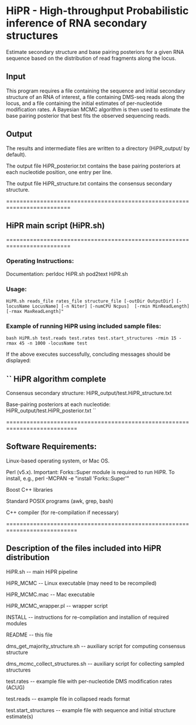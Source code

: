 
# HiPR - High-throughput Probabilistic inference of RNA secondary structures 

Estimate secondary structure and base pairing posteriors for a given RNA sequence based on the distribution of read fragments along the locus.

## Input
This program requires a file containing the sequence and initial secondary structure of an RNA of interest, a file containing DMS-seq reads along the locus, and a file containing the initial estimates of per-nucleotide modification rates. A Bayesian MCMC algorithm is then used to estimate the base pairing posterior that best fits the observed sequencing reads.

## Output
The results and intermediate files are written to a directory (HiPR_output/ by default).

The output file HiPR_posterior.txt contains the base pairing posteriors at each nucleotide position, one entry per line.

The output file HiPR_structure.txt contains the consensus secondary structure.

=========================================================================
## HiPR main script (HiPR.sh)

=========================================================================
### Operating Instructions:

Documentation:
perldoc HiPR.sh
pod2text HiPR.sh

### Usage:
``
HiPR.sh reads_file rates_file structure_file [-outDir OutputDir] [-locusName LocusName] [-n Niter] [-numCPU Ncpus]  [-rmin MinReadLength] [-rmax MaxReadLength]"
``

### Example of running HiPR using included sample files:
``
bash HiPR.sh test.reads test.rates test.start_structures -rmin 15 -rmax 45 -n 1000 -locusName test
``

If the above executes successfully, concluding messages should be displayed:

``
HiPR algorithm complete
------------------------------

Consensus secondary structure:
HiPR_output/test.HiPR_structure.txt


Base-pairing posteriors at each nucleotide:
HiPR_output/test.HiPR_posterior.txt
``

===========================================================================
## Software Requirements:
Linux-based operating system, or Mac OS.

Perl (v5.x). Important: Forks::Super module is required to run HiPR. To install, e.g., perl -MCPAN -e "install 'Forks::Super'"

Boost C++ libraries  

Standard POSIX programs (awk, grep, bash)

C++ compiler (for re-compilation if necessary)

===========================================================================
## Description of the files included into HiPR distribution

HiPR.sh -- main HiPR pipeline

HiPR_MCMC -- Linux executable (may need to be recompiled)

HiPR_MCMC.mac -- Mac executable

HiPR_MCMC_wrapper.pl -- wrapper script 

INSTALL -- instructions for re-compilation and installion of required modules

README -- this file

dms_get_majority_structure.sh -- auxiliary script for computing consensus structure

dms_mcmc_collect_structures.sh -- auxiliary script for collecting sampled structures

test.rates -- example file with per-nucleotide DMS modification rates (ACUG)

test.reads -- example file in collapsed reads format

test.start_structures -- example file with sequence and initial structure estimate(s)
